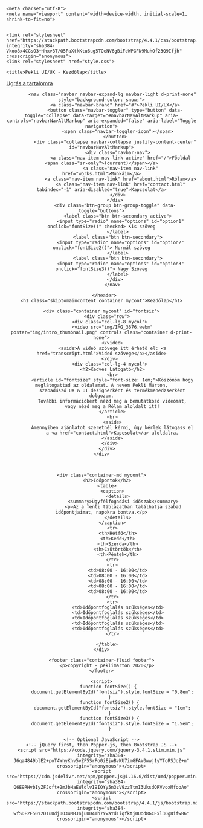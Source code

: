 <!doctype html>
<html lang="hu">
  <head>

    <meta charset="utf-8">
    <meta name="viewport" content="width=device-width, initial-scale=1, shrink-to-fit=no">


    <link rel="stylesheet" href="https://stackpath.bootstrapcdn.com/bootstrap/4.4.1/css/bootstrap.min.css" integrity="sha384-Vkoo8x4CGsO3+Hhxv8T/Q5PaXtkKtu6ug5TOeNV6gBiFeWPGFN9MuhOf23Q9Ifjh" crossorigin="anonymous">
    <link rel="stylesheet" href="style.css">

    <title>Pekli UI/UX - Kezdőlap</title>
  </head>
  <body>
    <a href="#skiptomaincontent" class="sr-only">Ugrás a tartalomra</a>
      <header class="container-fluid">
        

            <nav class="navbar navbar-expand-lg navbar-light d-print-none" style="background-color: snow;">
              <a class="navbar-brand" href="#">Pekli UI/UX</a>
              <button class="navbar-toggler" type="button" data-toggle="collapse" data-target="#navbarNavAltMarkup" aria-controls="navbarNavAltMarkup" aria-expanded="false" aria-label="Toggle navigation">
                <span class="navbar-toggler-icon"></span>
              </button>
              <div class="collapse navbar-collapse justify-content-center" id="navbarNavAltMarkup">
                <div class="navbar-nav">
                  <a class="nav-item nav-link active" href="/">Főoldal <span class="sr-only">(current)</span></a>
                  <a class="nav-item nav-link" href="works.html">Munkáim</a>
                  <a class="nav-item nav-link" href="about.html">Rólam</a>
                  <a class="nav-item nav-link" href="contact.html" tabindex="-1" aria-disabled="true">Kapcsolat</a>
                </div>
              </div>
              <div class="btn-group btn-group-toggle" data-toggle="buttons">
                <label class="btn btn-secondary active">
                  <input type="radio" name="options" id="option1" onclick="fontSize()" checked> Kis szöveg
                </label>
                <label class="btn btn-secondary">
                  <input type="radio" name="options" id="option2" onclick="fontSize2()"> Normál szöveg
                </label>
                <label class="btn btn-secondary">
                  <input type="radio" name="options" id="option3" onclick="fontSize3()"> Nagy Szöveg
                </label>
              </div>
            </nav>

      </header>
    <h1 class="skiptomaincontent container mycont">Kezdőlap</h1>

    <div class="container mycont" id="fontsiz">
        <div class="row">
          <div class="col-lg-8 mycol">
            <video src="img/IMG_3676.webm" poster="img/intro_thumbnail.png" controls class="container d-print-none">
            </video>
            <aside>A videó szövege itt érhető el: <a href="transcript.html">Videó szövege</a></aside>
          </div>
          <div class="col-lg-4 mycol">
            <h2>Kedves Látogató</h2>
            <br>
            <article id="fontsize" style="font-size: 1em;">Köszönöm hogy meglátogattad az oldalamat. A nevem Pekli Márton,
            szabadúszó UX & UI designerként és termékmenedzserként dolgozom.
            További információkért nézd meg a bemutatkozó videómat,
            vagy nézd meg a Rólam aloldalt itt!
            </article>
            <br>
            <aside>
            Amennyiben ajánlatot szeretnél kérni, úgy kérlek látogass el
            a <a href="contact.html">Kapcsolat</a> aloldalra.
            </aside>
          </div>
        </div>
    </div>

      

    <div class="container-md mycont">
        <h2>Időpontok</h2>
        <table>
            <caption>
                <details>
                    <summary>Ügyfélfogadási időszak</summary>
                    <p>Az a fenti táblázatban találhatja szabad időpontjaimat, napokra bontva.</p>
                </details>
            </caption>
            <tr>
                <th>Hétfő</th>
                <th>Kedd</th>
                <th>Szerda</th>
                <th>Csütörtök</th>
                <th>Péntek</th>
            </tr>
            <tr>
                <td>08:00 - 16:00</td>
                <td>08:00 - 16:00</td>
                <td>08:00 - 16:00</td>
                <td>08:00 - 16:00</td>
                <td>08:00 - 16:00</td>
            </tr>
            <tr>
                <td>Időpontfoglalás szükséges</td>
                <td>Időpontfoglalás szükséges</td>
                <td>Időpontfoglalás szükséges</td>
                <td>Időpontfoglalás szükséges</td>
                <td>Időpontfoglalás szükséges</td>
            </tr>
            
        </table>
    </div>

    <footer class="container-fluid footer">
        <p>copyright - peklimarton 2020</p>
    </footer>

    <script>
         function fontSize() {
            document.getElementById("fontsiz").style.fontSize = "0.8em";
          }
          function fontSize2() {
            document.getElementById("fontsiz").style.fontSize = "1em";
          }
          function fontSize3() {
            document.getElementById("fontsiz").style.fontSize = "1.5em";
          }
   </script>

    <!-- Optional JavaScript -->
    <!-- jQuery first, then Popper.js, then Bootstrap JS -->
    <script src="https://code.jquery.com/jquery-3.4.1.slim.min.js" integrity="sha384-J6qa4849blE2+poT4WnyKhv5vZF5SrPo0iEjwBvKU7imGFAV0wwj1yYfoRSJoZ+n" crossorigin="anonymous"></script>
    <script src="https://cdn.jsdelivr.net/npm/popper.js@1.16.0/dist/umd/popper.min.js" integrity="sha384-Q6E9RHvbIyZFJoft+2mJbHaEWldlvI9IOYy5n3zV9zzTtmI3UksdQRVvoxMfooAo" crossorigin="anonymous"></script>
    <script src="https://stackpath.bootstrapcdn.com/bootstrap/4.4.1/js/bootstrap.min.js" integrity="sha384-wfSDF2E50Y2D1uUdj0O3uMBJnjuUD4Ih7YwaYd1iqfktj0Uod8GCExl3Og8ifwB6" crossorigin="anonymous"></script>
  </body>
</html>
